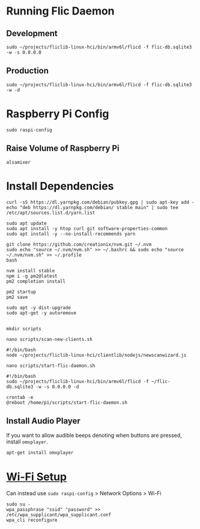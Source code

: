# Running Flic Daemon

## Development
```shell
sudo ~/projects/fliclib-linux-hci/bin/armv6l/flicd -f flic-db.sqlite3 -w -s 0.0.0.0
```

## Production
```shell
sudo ~/projects/fliclib-linux-hci/bin/armv6l/flicd -f flic-db.sqlite3 -w -d
```


# Raspberry Pi Config
```shell
sudo raspi-config
```

## Raise Volume of Raspberry Pi
```shell
alsamixer
```

# Install Dependencies
```shell
curl -sS https://dl.yarnpkg.com/debian/pubkey.gpg | sudo apt-key add -
echo "deb https://dl.yarnpkg.com/debian/ stable main" | sudo tee /etc/apt/sources.list.d/yarn.list

sudo apt update
sudo apt install -y htop curl git software-properties-common
sudo apt install -y --no-install-recommends yarn

git clone https://github.com/creationix/nvm.git ~/.nvm
sudo echo "source ~/.nvm/nvm.sh" >> ~/.bashrc && sudo echo "source ~/.nvm/nvm.sh" >> ~/.profile
bash

nvm install stable
npm i -g pm2@latest
pm2 completion install

pm2 startup
pm2 save

sudo apt -y dist-upgrade
sudo apt-get -y autoremove


mkdir scripts

nano scripts/scan-new-clients.sh
```

```shell
#!/bin/bash
node ~/projects/fliclib-linux-hci/clientlib/nodejs/newscanwizard.js

nano scripts/start-flic-daemon.sh
```

```shell
#!/bin/bash
sudo ~/projects/fliclib-linux-hci/bin/armv6l/flicd -f ~/flic-db.sqlite3 -w -s 0.0.0.0 -d
```

```shell
crontab -e
@reboot /home/pi/scripts/start-flic-daemon.sh
```

## Install Audio Player
If you want to allow audible beeps denoting when buttons are pressed, install `omxplayer`.

```shell
apt-get install omxplayer
```


# [Wi-Fi Setup](https://www.raspberrypi.org/documentation/configuration/wireless/wireless-cli.md)
Can instead use `sudo raspi-config` > Network Options > Wi-Fi

```shell
sudo su -
wpa_passphrase "ssid" "password" >> /etc/wpa_supplicant/wpa_supplicant.conf
wpa_cli reconfigure
```
